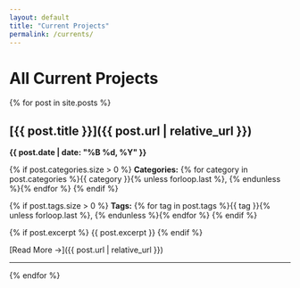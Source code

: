```yaml
---
layout: default
title: "Current Projects"
permalink: /currents/
---
```


# All Current Projects

{% for post in site.posts %}
## [{{ post.title }}]({{ post.url | relative_url }})

**{{ post.date | date: "%B %d, %Y" }}**

{% if post.categories.size > 0 %}
**Categories:** {% for category in post.categories %}{{ category }}{% unless forloop.last %}, {% endunless %}{% endfor %}
{% endif %}

{% if post.tags.size > 0 %}
**Tags:** {% for tag in post.tags %}{{ tag }}{% unless forloop.last %}, {% endunless %}{% endfor %}
{% endif %}

{% if post.excerpt %}
{{ post.excerpt }}
{% endif %}

[Read More →]({{ post.url | relative_url }})

---
{% endfor %}
